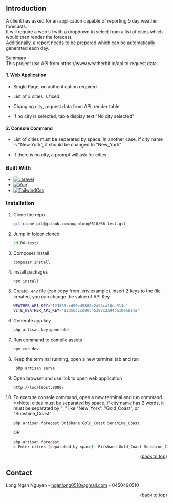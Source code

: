 
<!-- ABOUT THE PROJECT -->
## Introduction
A client has asked for an application capable of reporting 5 day weather forecasts. </br>
It will require a web UI with a dropdown to select from a list of cities which would then render the forecast. </br>
Additionally, a report needs to be prepared which can be automatically generated each day. </br>
 
 <p>Summary</br>
 This project use API from https://www.weatherbit.io/api to request data.
 
 #### 1. Web Application
 
 - Single Page, no authentication required
 
 - List of 3 cities is fixed
 
 - Changing city, request data from API, render table.
 
 - If no city is selected, table display text "No city selected"
 
 #### 2. Console Command
 
 - List of cities must be separated by space. In another case, if city name is "New York", it should be changed to "New_York"
 
 - If there is no city, a prompt will ask for cities

### Built With
* [![Laravel][Laravel.com]][Laravel-url]
* [![Vue][Vue.com]][Vue-url]
* [![TailwindCss][Tailwindcss.com]][Tailwind-url]

### Installation

1. Clone the repo
   ```sh
   git clone git@github.com:nganlong0510/R6-test.git
   ```
2. Jump in folder cloned
   ```sh
   cd R6-test/
   ```
3. Composer install
   ```sh
   composer install
   ```
4. Install packages
    ```sh
    npm install
    ```
5. Create `.env` file (can copy from .env.example). Insert 2 keys to the file created, you can change the value of API Key
    ```sh
    WEATHER_API_KEY='123563ccd90c45388c2a94ca10ea914a'
    VITE_WEATHER_API_KEY='123563ccd90c45388c2a94ca10ea914a'
    ```
6. Generate app key
    ```sh
    php artisan key:generate
    ```
7. Run command to compile assets
    ```sh
    npm run dev
    ```
8. Keep the terminal running, open a new terminal tab and run
   ```sh
    php artisan serve
    ```
9. Open browser and use link to open web application
    ```sh
    http://localhost:8000/
    ```
10. To execute console command, open a new terminal and run command. **Note: cities must be separated by space, if city name has 2 words, it must be separated by "_" like "New_York", "Gold_Coast", or "Sunshine_Coast"
    ```sh
    php artisan forecast Brisbane Gold_Coast Sunshine_Coast
    ```
    OR
    ```sh
    php artisan forecast
    > Enter cities (separated by space): Brisbane Gold_Coast Sunshine_Coast
    ```

<p align="right">(<a href="#readme-top">back to top</a>)</p>

<!-- CONTACT -->
## Contact

Long Ngan Nguyen - nganlong0510@gmail.com - 0450490510

<p align="right">(<a href="#readme-top">back to top</a>)</p>

<!-- MARKDOWN LINKS & IMAGES -->
<!-- https://www.markdownguide.org/basic-syntax/#reference-style-links -->
[Laravel.com]: https://img.shields.io/badge/Laravel-FF2D20?style=for-the-badge&logo=laravel&logoColor=white
[Laravel-url]: https://laravel.com
[Tailwindcss.com]: https://img.shields.io/badge/TailwindCss-563D7C?style=for-the-badge&logo=TailwindCss&logoColor=blue
[Tailwind-url]:https://tailwindcss.com/
[Vue.com]: https://img.shields.io/badge/VueJs-32a852?style=for-the-badge&logo=VueJs&logoColor=green
[Vue-url]: https://vuejs.org/
